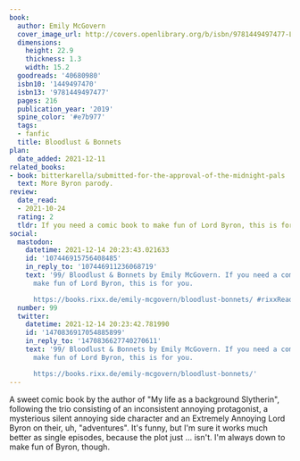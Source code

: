 ```yaml
---
book:
  author: Emily McGovern
  cover_image_url: http://covers.openlibrary.org/b/isbn/9781449497477-L.jpg
  dimensions:
    height: 22.9
    thickness: 1.3
    width: 15.2
  goodreads: '40680980'
  isbn10: '1449497470'
  isbn13: '9781449497477'
  pages: 216
  publication_year: '2019'
  spine_color: '#e7b977'
  tags:
  - fanfic
  title: Bloodlust & Bonnets
plan:
  date_added: 2021-12-11
related_books:
- book: bitterkarella/submitted-for-the-approval-of-the-midnight-pals
  text: More Byron parody.
review:
  date_read:
  - 2021-10-24
  rating: 2
  tldr: If you need a comic book to make fun of Lord Byron, this is for you.
social:
  mastodon:
    datetime: 2021-12-14 20:23:43.021633
    id: '107446915756408485'
    in_reply_to: '107446911236068719'
    text: '99/ Bloodlust & Bonnets by Emily McGovern. If you need a comic book to
      make fun of Lord Byron, this is for you.

      https://books.rixx.de/emily-mcgovern/bloodlust-bonnets/ #rixxReads'
  number: 99
  twitter:
    datetime: 2021-12-14 20:23:42.781990
    id: '1470836917054885899'
    in_reply_to: '1470836627740270611'
    text: '99/ Bloodlust & Bonnets by Emily McGovern. If you need a comic book to
      make fun of Lord Byron, this is for you.

      https://books.rixx.de/emily-mcgovern/bloodlust-bonnets/'
---
```


A sweet comic book by the author of "My life as a background Slytherin", following the trio consisting of an
inconsistent annoying protagonist, a mysterious silent annoying side character and an Extremely Annoying Lord Byron on
their, uh, "adventures". It's funny, but I'm sure it works much better as single episodes, because the plot just …
isn't. I'm always down to make fun of Byron, though.
